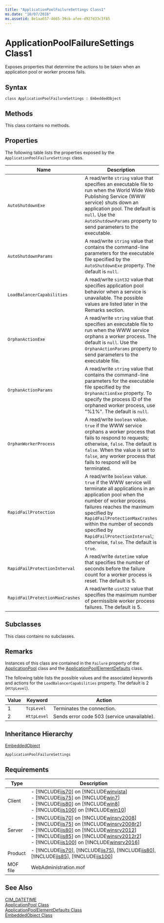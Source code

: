 ```yaml
---
title: "ApplicationPoolFailureSettings Class1"
ms.date: "10/07/2016"
ms.assetid: 8e1aa657-4665-39cb-afee-d927d33c3f85
---
```

# ApplicationPoolFailureSettings Class1
Exposes properties that determine the actions to be taken when an application pool or worker process fails.  
  
## Syntax  
  
```vbs  
class ApplicationPoolFailureSettings : EmbeddedObject  
```  
  
## Methods  
 This class contains no methods.  
  
## Properties  
 The following table lists the properties exposed by the `ApplicationPoolFailureSettings` class.  
  
|Name|Description|  
|----------|-----------------|  
|`AutoShutdownExe`|A read/write `string` value that specifies an executable file to run when the World Wide Web Publishing Service (WWW service) shuts down an application pool. The default is `null`. Use the `AutoShutdownParams` property to send parameters to the executable.|  
|`AutoShutdownParams`|A read/write `string` value that contains the command-line parameters for the executable file specified by the `AutoShutdownExe` property. The default is `null`.|  
|`LoadBalancerCapabilities`|A read/write `sint32` value that specifies application pool behavior when a service is unavailable. The possible values are listed later in the Remarks section.|  
|`OrphanActionExe`|A read/write `string` value that specifies an executable file to run when the WWW service orphans a worker process. The default is `null`. Use the `OrphanActionParams` property to send parameters to the executable file.|  
|`OrphanActionParams`|A read/write `string` value that contains the command-line parameters for the executable file specified by the `OrphanActionExe` property. To specify the process ID of the orphaned worker process, use "%1%". The default is `null`.|  
|`OrphanWorkerProcess`|A read/write `boolean` value. `true` if the WWW service orphans a worker process that fails to respond to requests; otherwise, `false`. The default is `false`. When the value is set to `false`, any worker process that fails to respond will be terminated.|  
|`RapidFailProtection`|A read/write `boolean` value. `true` if the WWW service will terminate all applications in an application pool when the number of worker process failures reaches the maximum specified by `RapidFailProtectionMaxCrashes` within the number of seconds specified by `RapidFailProtectionInterval`; otherwise, `false`. The default is `true`.|  
|`RapidFailProtectionInterval`|A read/write `datetime` value that specifies the number of seconds before the failure count for a worker process is reset. The default is 5.|  
|`RapidFailProtectionMaxCrashes`|A read/write `uint32` value that specifies the maximum number of permissible worker process failures. The default is 5.|  
  
## Subclasses  
 This class contains no subclasses.  
  
## Remarks  
 Instances of this class are contained in the `Failure` property of the [ApplicationPool](../wmi-provider/applicationpool-class.md) class and the [ApplicationPoolElementDefaults](../wmi-provider/applicationpoolelementdefaults-class.md) class.  
  
 The following table lists the possible values and the associated keywords and actions for the `LoadBalancerCapabilities` property. The default is 2 (`HttpLevel`).  
  
|Value|Keyword|Action|  
|-----------|-------------|------------|  
|1|`TcpLevel`|Terminates the connection.|  
|2|`HttpLevel`|Sends error code 503 (service unavailable).|  
  
## Inheritance Hierarchy  
 [EmbeddedObject](../wmi-provider/embeddedobject-class.md)  
  
 `ApplicationPoolFailureSettings`  
  
## Requirements  
  
|Type|Description|  
|----------|-----------------|  
|Client|-   [!INCLUDE[iis70](../wmi-provider/includes/iis70-md.md)] on [!INCLUDE[winvista](../wmi-provider/includes/winvista-md.md)]<br />-   [!INCLUDE[iis75](../wmi-provider/includes/iis75-md.md)] on [!INCLUDE[win7](../wmi-provider/includes/win7-md.md)]<br />-   [!INCLUDE[iis80](../wmi-provider/includes/iis80-md.md)] on [!INCLUDE[win8](../wmi-provider/includes/win8-md.md)]<br />-   [!INCLUDE[iis100](../wmi-provider/includes/iis100-md.md)] on [!INCLUDE[win10](../wmi-provider/includes/win10-md.md)]|  
|Server|-   [!INCLUDE[iis70](../wmi-provider/includes/iis70-md.md)] on [!INCLUDE[winsrv2008](../wmi-provider/includes/winsrv2008-md.md)]<br />-   [!INCLUDE[iis75](../wmi-provider/includes/iis75-md.md)] on [!INCLUDE[winsrv2008r2](../wmi-provider/includes/winsrv2008r2-md.md)]<br />-   [!INCLUDE[iis80](../wmi-provider/includes/iis80-md.md)] on [!INCLUDE[winsrv2012](../wmi-provider/includes/winsrv2012-md.md)]<br />-   [!INCLUDE[iis85](../wmi-provider/includes/iis85-md.md)] on [!INCLUDE[winsrv2012r2](../wmi-provider/includes/winsrv2012r2-md.md)]<br />-   [!INCLUDE[iis100](../wmi-provider/includes/iis100-md.md)] on [!INCLUDE[winsrv2016](../wmi-provider/includes/winsrv2016-md.md)]|  
|Product|-   [!INCLUDE[iis70](../wmi-provider/includes/iis70-md.md)], [!INCLUDE[iis75](../wmi-provider/includes/iis75-md.md)], [!INCLUDE[iis80](../wmi-provider/includes/iis80-md.md)], [!INCLUDE[iis85](../wmi-provider/includes/iis85-md.md)], [!INCLUDE[iis100](../wmi-provider/includes/iis100-md.md)]|  
|MOF file|WebAdministration.mof|  
  
## See Also  
 [CIM_DATETIME](https://go.microsoft.com/fwlink/?LinkId=57551)   
 [ApplicationPool Class](../wmi-provider/applicationpool-class.md)   
 [ApplicationPoolElementDefaults Class](../wmi-provider/applicationpoolelementdefaults-class.md)   
 [EmbeddedObject Class](../wmi-provider/embeddedobject-class.md)